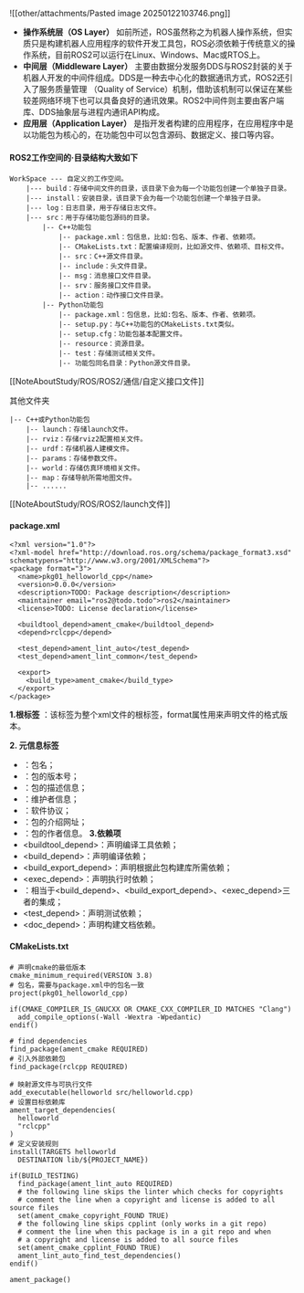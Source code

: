 ![[other/attachments/Pasted image 20250122103746.png]]
- **操作系统层（OS Layer）**
    如前所述，ROS虽然称之为机器人操作系统，但实质只是构建机器人应用程序的软件开发工具包，ROS必须依赖于传统意义的操作系统，目前ROS2可以运行在Linux、Windows、Mac或RTOS上。
- **中间层（Middleware Layer）**
    主要由数据分发服务DDS与ROS2封装的关于机器人开发的中间件组成。DDS是一种去中心化的数据通讯方式，ROS2还引入了服务质量管理 （Quality of Service）机制，借助该机制可以保证在某些较差网络环境下也可以具备良好的通讯效果。ROS2中间件则主要由客户端库、DDS抽象层与进程内通讯API构成。
- **应用层（Application Layer）**
    是指开发者构建的应用程序，在应用程序中是以功能包为核心的，在功能包中可以包含源码、数据定义、接口等内容。

#### ROS2工作空间的·目录结构大致如下
```
WorkSpace --- 自定义的工作空间。
    |--- build：存储中间文件的目录，该目录下会为每一个功能包创建一个单独子目录。
    |--- install：安装目录，该目录下会为每一个功能包创建一个单独子目录。
    |--- log：日志目录，用于存储日志文件。
    |--- src：用于存储功能包源码的目录。
        |-- C++功能包
            |-- package.xml：包信息，比如:包名、版本、作者、依赖项。
            |-- CMakeLists.txt：配置编译规则，比如源文件、依赖项、目标文件。
            |-- src：C++源文件目录。
            |-- include：头文件目录。
            |-- msg：消息接口文件目录。
            |-- srv：服务接口文件目录。
            |-- action：动作接口文件目录。
        |-- Python功能包
            |-- package.xml：包信息，比如:包名、版本、作者、依赖项。
            |-- setup.py：与C++功能包的CMakeLists.txt类似。
            |-- setup.cfg：功能包基本配置文件。
            |-- resource：资源目录。
            |-- test：存储测试相关文件。
            |-- 功能包同名目录：Python源文件目录。
```
[[NoteAboutStudy/ROS/ROS2/通信/自定义接口文件]]

其他文件夹
```
|-- C++或Python功能包
    |-- launch：存储launch文件。
    |-- rviz：存储rviz2配置相关文件。
    |-- urdf：存储机器人建模文件。
    |-- params：存储参数文件。
    |-- world：存储仿真环境相关文件。
    |-- map：存储导航所需地图文件。
    |-- ......
```
[[NoteAboutStudy/ROS/ROS2/launch文件]]
#### package.xml
```
<?xml version="1.0"?>
<?xml-model href="http://download.ros.org/schema/package_format3.xsd" schematypens="http://www.w3.org/2001/XMLSchema"?>
<package format="3">
  <name>pkg01_helloworld_cpp</name>
  <version>0.0.0</version>
  <description>TODO: Package description</description>
  <maintainer email="ros2@todo.todo">ros2</maintainer>
  <license>TODO: License declaration</license>

  <buildtool_depend>ament_cmake</buildtool_depend>
  <depend>rclcpp</depend>

  <test_depend>ament_lint_auto</test_depend>
  <test_depend>ament_lint_common</test_depend>

  <export>
    <build_type>ament_cmake</build_type>
  </export>
</package>
```

**1.根标签**
 <package>：该标签为整个xml文件的根标签，format属性用来声明文件的格式版本。
 
**2. 元信息标签**
- <name>：包名；
- <version>：包的版本号；
- <description>：包的描述信息；
- <maintainer>：维护者信息；
- <license>：软件协议；
- <url>：包的介绍网址；
- <author>：包的作者信息。
**3.依赖项**
- <buildtool_depend>：声明编译工具依赖；
- <build_depend>：声明编译依赖；
- <build_export_depend>：声明根据此包构建库所需依赖；
- <exec_depend>：声明执行时依赖；
- <depend>：相当于<build_depend>、<build_export_depend>、<exec_depend>三者的集成；
- <test_depend>：声明测试依赖；
- <doc_depend>：声明构建文档依赖。

 #### CMakeLists.txt
```
# 声明cmake的最低版本
cmake_minimum_required(VERSION 3.8)
# 包名，需要与package.xml中的包名一致
project(pkg01_helloworld_cpp)

if(CMAKE_COMPILER_IS_GNUCXX OR CMAKE_CXX_COMPILER_ID MATCHES "Clang")
  add_compile_options(-Wall -Wextra -Wpedantic)
endif()

# find dependencies
find_package(ament_cmake REQUIRED)
# 引入外部依赖包
find_package(rclcpp REQUIRED)

# 映射源文件与可执行文件
add_executable(helloworld src/helloworld.cpp)
# 设置目标依赖库
ament_target_dependencies(
  helloworld
  "rclcpp"
)
# 定义安装规则
install(TARGETS helloworld
  DESTINATION lib/${PROJECT_NAME})

if(BUILD_TESTING)
  find_package(ament_lint_auto REQUIRED)
  # the following line skips the linter which checks for copyrights
  # comment the line when a copyright and license is added to all source files
  set(ament_cmake_copyright_FOUND TRUE)
  # the following line skips cpplint (only works in a git repo)
  # comment the line when this package is in a git repo and when
  # a copyright and license is added to all source files
  set(ament_cmake_cpplint_FOUND TRUE)
  ament_lint_auto_find_test_dependencies()
endif()

ament_package()
```



